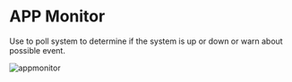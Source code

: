 # APP Monitor

Use to poll system to determine if the system is up or down or warn about possible event.

![appmonitor](https://user-images.githubusercontent.com/12062380/234526658-dfb5649d-3d66-43d5-8b00-db51e2a4dfe6.png)
